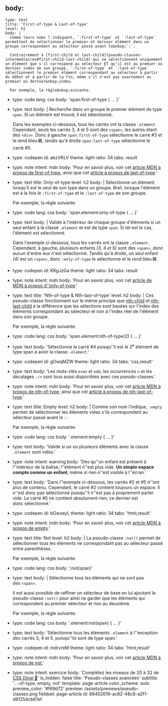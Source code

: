 body:
  -
    type: text
    title: 'First-of-type & Last-of-type'
    level: h2
    body: |
      Comme leurs noms l'indiquent, `:first-of-type` et `:last-of-type` permettent de sélectionner le premier et dernier élément dans un groupe correspondant au sélecteur passé avant le&nbsp;`:`. 
      
      Contrairement à [first-child et last-child](pseudo-classes-intermediaires#first-child-last-child) qui ne sélectionnent uniquement un élément que s'il correspond au sélecteur ET qu'il est au premier ou dernier index de son groupe, `:first-of-type` et `:last-of-type` sélectionnent le premier élément correspondant au sélecteur à partir du début et à partir de la fin, même s'il n'est pas exactement au premier ou dernier&nbsp;index.
      
      Par exemple, la règle&nbsp;suivante:
  -
    type: code
    lang: css
    body: 'span:first-of-type { ... }'
  -
    type: text
    body: |
      Recherche dans un groupe le premier élément de type `span`. Si un élément est trouvé, il est&nbsp;sélectionné.
      
      Dans les exemples ci-dessous, tous les carrés ont la classe `.element`. Cependant, seuls les carrés 3, 4 et 5 sont des `<span>`, les autres étant des `<div>`. Donc à gauche `span:first-of-type` sélectionne le carré #3 et le rend bleu&thinsp;🟦, tandis qu'à droite `span:last-of-type` sélectionne le carré&nbsp;#5.
  -
    type: codepen
    id: abzVKLV
    theme: light
    ratio: 34
    tabs: result
  -
    type: note
    intent: mdn
    body: 'Pour en savoir plus, voir cet [article MDN à propos de first-of-type](https://developer.mozilla.org/fr/docs/Web/CSS/:first-of-type), ainsi que cet [article à propos de last-of-type](https://developer.mozilla.org/fr/docs/Web/CSS/:last-of-type).'
  -
    type: text
    title: Only-of-type
    level: h2
    body: |
      Sélectionne un élément lorsqu'il est le seul de son type dans un groupe. Bref, lorsque l'élément est à la fois le `:first-of-type` et le `:last-of-type` de son&nbsp;groupe.
      
      Par exemple, la règle&nbsp;suivante:
  -
    type: code
    lang: css
    body: 'span.element:only-of-type { ... }'
  -
    type: text
    body: |
      Valide à l'intérieur de chaque groupe d'éléments si un seul enfant à la classe `.element` et est de type `span`. Si tel est le cas, l'élément est&nbsp;sélectionné.
      
      Dans l'exemple ci-dessous, tous les carrés ont la classe `.element`. Cependant, à gauche, plusieurs enfants _(3, 4 et 5)_ sont des `<span>`, donc aucun d'entre eux n'est sélectionné. Tandis qu'à droite, un seul enfant _(4)_ est un `<span>`, donc `:only-of-type` le sélectionne et le rend bleu&thinsp;🟦.
  -
    type: codepen
    id: KKgJzGa
    theme: light
    ratio: 34
    tabs: result
  -
    type: note
    intent: mdn
    body: 'Pour en savoir plus, voir cet [article de MDN à propos d''only-of-type](https://developer.mozilla.org/fr/docs/Web/CSS/:only-of-type).'
  -
    type: text
    title: 'Nth-of-type & Nth-last-of-type'
    level: h2
    body: |
      Ces pseudo-classe fonctionnent sur le même principe que [nth-child](pseudo-classes-intermediaires#nth-child) et [nth-last-child](pseudo-classes-intermediaires#nth-last-child) à la différence que les sélections sont basées sur l'index des éléments correspondant au sélecteur et non à l'index réel de l'élément dans son&nbsp;groupe.
      
      Par exemple, la règle&nbsp;suivante:
  -
    type: code
    lang: css
    body: 'span.element:nth-of-type(2) { ... }'
  -
    type: text
    body: 'Sélectionne le carré #4 puisqu''il est le 2<sup>e</sup> élément de type span à avoir la classe&nbsp;`.element`.'
  -
    type: codepen
    id: gOwqMZW
    theme: light
    ratio: 34
    tabs: 'css,result'
  -
    type: text
    body: 'Les mots-clés `even` et `odd`, les occurrences `n` et les décalages `-/+` sont tous aussi disponibles avec ces&nbsp;pseudo-classes.'
  -
    type: note
    intent: mdn
    body: 'Pour en savoir plus, voir cet [article MDN à propos de nth-of-type](https://developer.mozilla.org/fr/docs/Web/CSS/:nth-of-type), ainsi que cet [article à propos de nth-last-of-type](https://developer.mozilla.org/fr/docs/Web/CSS/:nth-last-of-type).'
  -
    type: text
    title: Empty
    level: h2
    body: |
      Comme son nom l'indique, `:empty` permet de sélectionner les éléments vides s'ils correspondent au sélecteur passé avant le&nbsp;`:`.
      
      Par exemple, la règle&nbsp;suivante:
  -
    type: code
    lang: css
    body: '.element:empty { ... }'
  -
    type: text
    body: 'Valide si un ou plusieurs éléments avec la classe `.element` sont&nbsp;vides.'
  -
    type: note
    intent: warning
    body: 'Dès qu''un enfant est présent à l''intérieur de la balise, l''élément n''est plus vide. **Un simple espace compte comme un enfant**, même si rien n''est visible à&nbsp;l''écran.'
  -
    type: text
    body: 'Dans l''exemple ci-dessous, les carrés #2 et #5 n''ont plus de contenu. Cependant, le carré #2 contient toujours un espace. Il n''est donc pas sélectionné puisqu''il n''est pas à proprement parler vide. Le carré #5 ne contient absolument rien, ce dernier est donc&nbsp;sélectionné.'
  -
    type: codepen
    id: bGwzeyL
    theme: light
    ratio: 34
    tabs: 'html,result'
  -
    type: note
    intent: mdn
    body: 'Pour en savoir plus, voir cet [article MDN à propos de&nbsp;empty](https://developer.mozilla.org/fr/docs/Web/CSS/:empty).'
  -
    type: text
    title: Not
    level: h2
    body: |
      La pseudo-classe `:not()` permet de sélectionner tous les éléments ne correspondant pas au sélecteur passé entre&nbsp;parenthèses.
      
      Par exemple, la règle&nbsp;suivante:
  -
    type: code
    lang: css
    body: ':not(span)'
  -
    type: text
    body: |
      Sélectionne tous les éléments qui ne sont pas des&nbsp;`<span>`.
      
      Il est aussi possible de raffiner un sélecteur de base en lui ajoutant la pseudo-classe `:not()` pour ainsi ne garder que les éléments qui correspondent au premier sélecteur et non au&nbsp;deuxième.
      
      Par exemple, la règle&nbsp;suivante:
  -
    type: code
    lang: css
    body: '.element:not(span) { ... }'
  -
    type: text
    body: 'Sélectionne tous les éléments `.element` à l''exception des carrés 3, 4 et 5, puisqu''ils sont de type&nbsp;span.'
  -
    type: codepen
    id: mdrvreM
    theme: light
    ratio: 34
    tabs: 'html,result'
  -
    type: note
    intent: mdn
    body: 'Pour en savoir plus, voir cet [article MDN à propos de&nbsp;not.](https://developer.mozilla.org/fr/docs/Web/CSS/:not)'
  -
    type: note
    intent: exercice
    body: 'Complétez les niveaux de 20 à 32 de [CSS Diner&thinsp;🍎](https://flukeout.github.io/)'
is_hidden: false
title: 'Pseudo-classes avancées'
subtitle: '...-of-type, empty, not'
template: page-article
color_scheme: auto
preview_color: '#f69d72'
preview: /assets/previews/pseudo-classes.png
fieldset: page-article
id: 68402619-ac82-48c8-a2f1-d91254cb61ef
